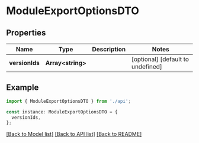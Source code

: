 # ModuleExportOptionsDTO

## Properties

| Name           | Type                    | Description | Notes                             |
| -------------- | ----------------------- | ----------- | --------------------------------- |
| **versionIds** | **Array&lt;string&gt;** |             | [optional] [default to undefined] |

## Example

```typescript
import { ModuleExportOptionsDTO } from './api';

const instance: ModuleExportOptionsDTO = {
  versionIds,
};
```

[[Back to Model list]](../README.md#documentation-for-models) [[Back to API list]](../README.md#documentation-for-api-endpoints) [[Back to README]](../README.md)
